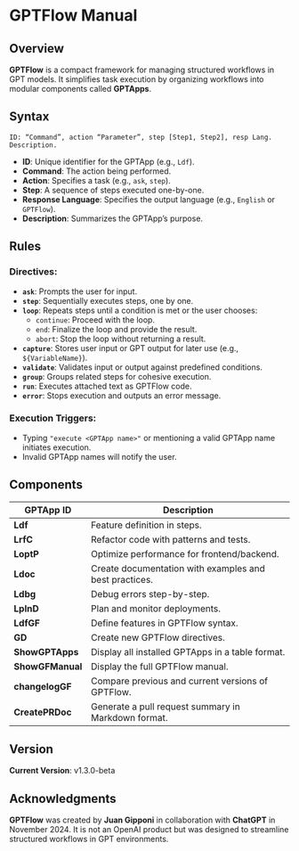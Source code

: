 # GPTFlow Manual

## Overview
**GPTFlow** is a compact framework for managing structured workflows in GPT models. It simplifies task execution by organizing workflows into modular components called **GPTApps**.

## Syntax
```
ID: “Command”, action “Parameter”, step [Step1, Step2], resp Lang. Description.
```
- **ID**: Unique identifier for the GPTApp (e.g., `Ldf`).
- **Command**: The action being performed.
- **Action**: Specifies a task (e.g., `ask`, `step`).
- **Step**: A sequence of steps executed one-by-one.
- **Response Language**: Specifies the output language (e.g., `English` or `GPTFlow`).
- **Description**: Summarizes the GPTApp’s purpose.

## Rules

### Directives:
- **`ask`**: Prompts the user for input.
- **`step`**: Sequentially executes steps, one by one.
- **`loop`**: Repeats steps until a condition is met or the user chooses:
  - `continue`: Proceed with the loop.
  - `end`: Finalize the loop and provide the result.
  - `abort`: Stop the loop without returning a result.
- **`capture`**: Stores user input or GPT output for later use (e.g., `${VariableName}`).
- **`validate`**: Validates input or output against predefined conditions.
- **`group`**: Groups related steps for cohesive execution.
- **`run`**: Executes attached text as GPTFlow code.
- **`error`**: Stops execution and outputs an error message.

### Execution Triggers:
- Typing `"execute <GPTApp name>"` or mentioning a valid GPTApp name initiates execution.
- Invalid GPTApp names will notify the user.

## Components
| **GPTApp ID** | **Description**                                           |
|---------------|-----------------------------------------------------------|
| **Ldf**       | Feature definition in steps.                              |
| **LrfC**      | Refactor code with patterns and tests.                    |
| **LoptP**     | Optimize performance for frontend/backend.                |
| **Ldoc**      | Create documentation with examples and best practices.    |
| **Ldbg**      | Debug errors step-by-step.                                |
| **LplnD**     | Plan and monitor deployments.                             |
| **LdfGF**     | Define features in GPTFlow syntax.                        |
| **GD**        | Create new GPTFlow directives.                            |
| **ShowGPTApps** | Display all installed GPTApps in a table format.         |
| **ShowGFManual** | Display the full GPTFlow manual.                        |
| **changelogGF** | Compare previous and current versions of GPTFlow.        |
| **CreatePRDoc** | Generate a pull request summary in Markdown format.      |

## Version
**Current Version**: v1.3.0-beta

## Acknowledgments
**GPTFlow** was created by **Juan Gipponi** in collaboration with **ChatGPT** in November 2024. It is not an OpenAI product but was designed to streamline structured workflows in GPT environments.